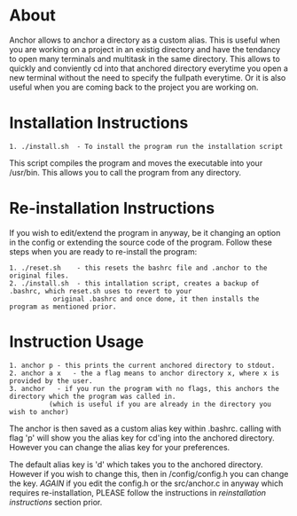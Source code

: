# About

Anchor allows to anchor a directory as a custom alias. This is useful when you are working on a project in an existig directory
and have the tendancy to open many terminals and multitask in the same directory. This allows to quickly and conviently cd into that anchored directory everytime you open a new terminal without the need to specify the fullpath everytime. Or it is also useful when you are coming back to the project you are working on.



# Installation Instructions

	1. ./install.sh  - To install the program run the installation script

This script compiles the program and moves the executable into your /usr/bin. This allows you to call the program
from any directory.

# Re-installation Instructions

If you wish to edit/extend the program in anyway, be it changing an option in the config or extending
the source code of the program. Follow these steps when you are ready to re-install the program:

	1. ./reset.sh    - this resets the bashrc file and .anchor to the original files.
	2. ./install.sh  - this intallation script, creates a backup of .bashrc, which reset.sh uses to revert to your
			   original .bashrc and once done, it then installs the program as mentioned prior.




# Instruction Usage

	1. anchor p	- this prints the current anchored directory to stdout.
	2. anchor a x   - the a flag means to anchor directory x, where x is provided by the user.
	3. anchor	- if you run the program with no flags, this anchors the directory which the program was called in.
			  (which is useful if you are already in the directory you wish to anchor)



The anchor is then saved as a custom alias key within .bashrc. calling with flag 'p' will show you the alias key
for cd'ing into the anchored directory. However you can change the alias key for your preferences.


The default alias key is 'd' which takes you to the anchored directory. However if you wish to change this, then in
/config/config.h you can change the key. *AGAIN* if you edit the config.h or the src/anchor.c in anyway which requires
re-installation, PLEASE follow the instructions in *reinstallation instructions* section prior.

